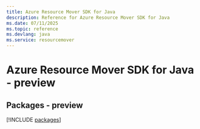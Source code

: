 ```yaml
---
title: Azure Resource Mover SDK for Java
description: Reference for Azure Resource Mover SDK for Java
ms.date: 07/11/2025
ms.topic: reference
ms.devlang: java
ms.service: resourcemover
---
```

# Azure Resource Mover SDK for Java - preview
## Packages - preview
[!INCLUDE [packages](resource-mover-index.md)]